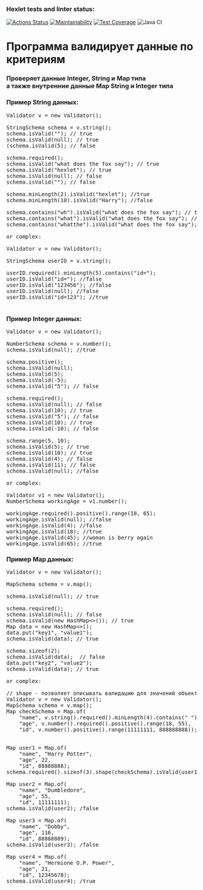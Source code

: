 ### Hexlet tests and linter status:
[![Actions Status](https://github.com/AndreevDan93/java-project-78/workflows/hexlet-check/badge.svg)](https://github.com/AndreevDan93/java-project-78/actions)
[![Maintainability](https://api.codeclimate.com/v1/badges/e593145430a26e2a40a8/maintainability)](https://codeclimate.com/github/AndreevDan93/java-project-78/maintainability)
[![Test Coverage](https://api.codeclimate.com/v1/badges/e593145430a26e2a40a8/test_coverage)](https://codeclimate.com/github/AndreevDan93/java-project-78/test_coverage)
![Java CI](https://github.com/AndreevDan93/java-project-78/workflows/Java%20CI/badge.svg)


<body>

<h1>
Программа валидирует данные по критериям
</h1>

<h3>
Проверяет данные Integer, String и Map типа<br>
а также внутренние данные Map  String и Integer типа
</h3>

<h3>
Пример String данных:
</h3>

<pre class="box">
Validator v = new Validator();

StringSchema schema = v.string();
schema.isValid(""); // true
schema.isValid(null); // true
(schema.isValid(5); // false

schema.required();
schema.isValid("what does the fox say"); // true
schema.isValid("hexlet"); // true
schema.isValid(null); // false
schema.isValid(""); // false

schema.minLength(2).isValid("hexlet"); //true
schema.minLength(10).isValid("Harry"); //false

schema.contains("wh").isValid("what does the fox say"); // true
schema.contains("what").isValid("what does the fox say"); // true
schema.contains("whatthe").isValid("what does the fox say"); // false

or complex:

Validator v = new Validator();

StringSchema userID = v.string();

userID.required().minLength(5).contains("id=");
userID.isValid("id="); //false
userID.isValid("123456"); //false
userID.isValid(null); //false
userID.isValid("id=123"); //true

</pre>


<h3>Пример Integer данных:</h3>

<pre class="box">
Validator v = new Validator();

NumberSchema schema = v.number();
schema.isValid(null); //true

schema.positive();
schema.isValid(null);
schema.isValid(5);
schema.isValid(-5);
schema.isValid("5"); // false

schema.required();
schema.isValid(null); // false
schema.isValid(10); // true
schema.isValid("5"); // false
schema.isValid(10); // true
schema.isValid(-10); // false

schema.range(5, 10);
schema.isValid(5); // true
schema.isValid(10); // true
schema.isValid(4); // false
schema.isValid(11); // false
schema.isValid(null); //false

or complex:

Validator v1 = new Validator();
NumberSchema workingAge = v1.number();

workingAge.required().positive().range(18, 65);
workingAge.isValid(null); //false
workingAge.isValid(4); //false
workingAge.isValid(18); //true
workingAge.isValid(45); //woman is berry again
workingAge.isValid(65); //true
</pre>

<h3>Пример Map данных:</h3>

<pre class="box">
Validator v = new Validator();

MapSchema schema = v.map();

schema.isValid(null); // true

schema.required();
schema.isValid(null); // false
schema.isValid(new HashMap<>()); // true
Map<String, String> data = new HashMap<>();
data.put("key1", "value1");
schema.isValid(data); // true

schema.sizeof(2);
schema.isValid(data);  // false
data.put("key2", "value2");
schema.isValid(data); // true

or complex:

// shape - позволяет описывать валидацию для значений объекта Map по ключам.
Validator v = new Validator();
MapSchema schema = v.map(); 
Map<String, BaseSchema> checkSchema = Map.of(
    "name", v.string().required().minLength(4).contains(" "),
    "age", v.number().required().positive().range(18, 55),
    "id", v.number().positive().range(11111111, 888888888));


Map<String, Object> user1 = Map.of(
    "name", "Harry Potter",
    "age", 22,
    "id", 88888888);
schema.required().sizeof(3).shape(checkSchema).isValid(user1); /true

Map<String, Object> user2 = Map.of(
    "name", "Dumbledore",
    "age", 55,
    "id", 11111111);
schema.isValid(user2); /false

Map<String, Object> user3 = Map.of( 
    "name", "Dobby", 
    "age", 116,
    "id", 88888889);
schema.isValid(user3); /false

Map<String, Object> user4 = Map.of(
    "name", "Hermione O.P. Power",
    "age", 21,
    "id", 12345678);
schema.isValid(user4); /true
</pre>
</body>

